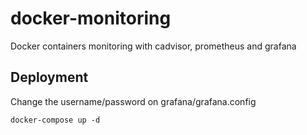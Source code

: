 # docker-monitoring

Docker containers monitoring with cadvisor, prometheus and grafana

## Deployment

Change the username/password on grafana/grafana.config

```
docker-compose up -d
```
